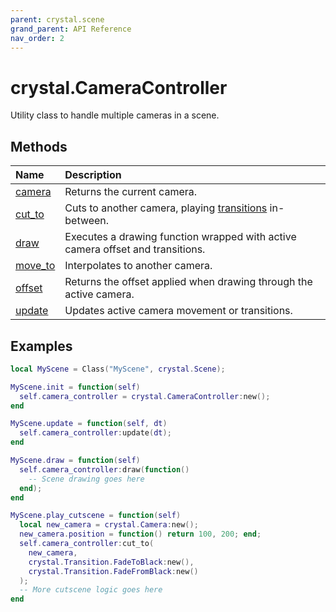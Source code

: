 ```yaml
---
parent: crystal.scene
grand_parent: API Reference
nav_order: 2
---
```


# crystal.CameraController

Utility class to handle multiple cameras in a scene.

## Methods

| Name                                 | Description                                                                    |
| :----------------------------------- | :----------------------------------------------------------------------------- |
| [camera](camera_controller_camera)   | Returns the current camera.                                                    |
| [cut_to](camera_controller_cut_to)   | Cuts to another camera, playing [transitions](transition) in-between.          |
| [draw](camera_controller_draw)       | Executes a drawing function wrapped with active camera offset and transitions. |
| [move_to](camera_controller_move_to) | Interpolates to another camera.                                                |
| [offset](camera_controller_offset)   | Returns the offset applied when drawing through the active camera.             |
| [update](camera_controller_update)   | Updates active camera movement or transitions.                                 |

## Examples

```lua
local MyScene = Class("MyScene", crystal.Scene);

MyScene.init = function(self)
  self.camera_controller = crystal.CameraController:new();
end

MyScene.update = function(self, dt)
  self.camera_controller:update(dt);
end

MyScene.draw = function(self)
  self.camera_controller:draw(function()
    -- Scene drawing goes here
  end);
end

MyScene.play_cutscene = function(self)
  local new_camera = crystal.Camera:new();
  new_camera.position = function() return 100, 200; end;
  self.camera_controller:cut_to(
    new_camera,
    crystal.Transition.FadeToBlack:new(),
    crystal.Transition.FadeFromBlack:new()
  );
  -- More cutscene logic goes here
end
```
